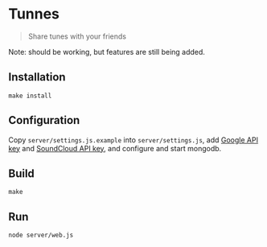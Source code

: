 # Tunnes

> Share tunes with your friends

Note: should be working, but features are still being added.

## Installation

```
make install
```

## Configuration

Copy `server/settings.js.example` into `server/settings.js`, add [Google API key](https://developers.google.com/youtube/v3/) and [SoundCloud API key](https://developers.soundcloud.com/), and configure and start mongodb.

## Build

```
make
```

## Run

```
node server/web.js
```

